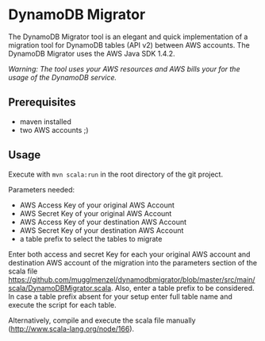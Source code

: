 DynamoDB Migrator
=================

The DynamoDB Migrator tool is an elegant and quick implementation of a migration tool for DynamoDB tables (API v2) between AWS accounts.
The DynamoDB Migrator uses the AWS Java SDK 1.4.2.


*Warning: The tool uses your AWS resources and AWS bills your for the usage of the DynamoDB service.*


Prerequisites
-------------

- maven installed
- two AWS accounts ;)


Usage
-----

Execute with `mvn scala:run` in the root directory of the git project.


Parameters needed:
- AWS Access Key of your original AWS Account
- AWS Secret Key of your original AWS Account
- AWS Access Key of your destination AWS Account
- AWS Secret Key of your destination AWS Account
- a table prefix to select the tables to migrate 

Enter both access and secret Key for each your original AWS account and destination AWS account of the migration into the parameters section of the scala file https://github.com/mugglmenzel/dynamodbmigrator/blob/master/src/main/scala/DynamoDBMigrator.scala.
Also, enter a table prefix to be considered. In case a table prefix absent for your setup enter full table name and execute the script for each table.



Alternatively, compile and execute the scala file manually (http://www.scala-lang.org/node/166).

